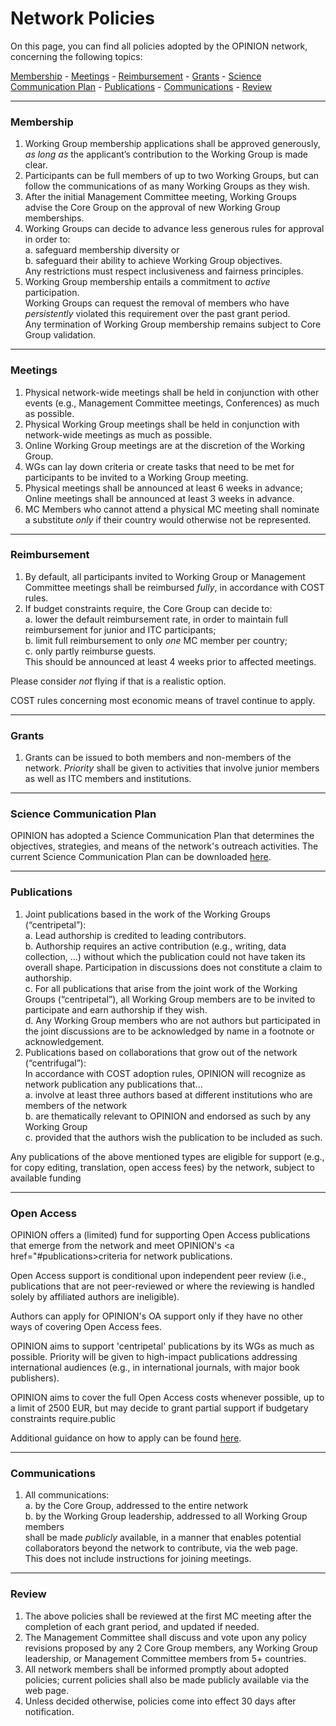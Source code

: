 # Network Policies

On this page, you can find all policies adopted by the OPINION network, concerning the following topics:

[Membership](#membership) - [Meetings](#meetings) - [Reimbursement](#reimbursement) - [Grants](#grants) - [Science Communication Plan](#science-communication-plan) - [Publications](#publications) - [Communications](#communications) - [Review](#review)

- - -

### Membership

1. Working Group membership applications shall be approved generously, *as long as* the applicant’s contribution to the Working Group is made clear.
2. Participants can be full members of up to two Working Groups, but can follow the communications of as many Working Groups as they wish.
3. After the initial Management Committee meeting, Working Groups advise the Core Group on the approval of new Working Group memberships.
4. Working Groups can decide to advance less generous rules for approval in order to:\
   a. safeguard membership diversity or\
   b. safeguard their ability to achieve Working Group objectives.\
   Any restrictions must respect inclusiveness and fairness principles.
5. Working Group membership entails a commitment to *active* participation.\
   Working Groups can request the removal of members who have *persistently* violated this requirement over the past grant period.\
   Any termination of Working Group membership remains subject to Core Group validation.

- - -

### Meetings

1. Physical network-wide meetings shall be held in conjunction with other events (e.g., Management Committee meetings, Conferences) as much as possible.
2. Physical Working Group meetings shall be held in conjunction with network-wide meetings as much as possible.
3. Online Working Group meetings are at the discretion of the Working Group.
4. WGs can lay down criteria or create tasks that need to be met for participants to be invited to a Working Group meeting.
5. Physical meetings shall be announced at least 6 weeks in advance; Online meetings shall be announced at least 3 weeks in advance.
6. MC Members who cannot attend a physical MC meeting shall nominate a substitute *only* if their country would otherwise not be represented.

- - -

### Reimbursement

1. By default, all participants invited to Working Group or Management Committee meetings shall be reimbursed *fully*, in accordance with COST rules.
2. If budget constraints require, the Core Group can decide to:\
   a. lower the default reimbursement rate, in order to maintain full reimbursement for junior and ITC participants;\
   b. limit full reimbursement to only *one* MC member per country;\
   c. only partly reimburse guests.\
   This should be announced at least 4 weeks prior to affected meetings.

Please consider *not* flying if that is a realistic option.

COST rules concerning most economic means of travel continue to apply.

- - -

### Grants

1. Grants can be issued to both members and non-members of the network. *Priority* shall be given to activities that involve junior members as well as ITC members and institutions.

- - -

### Science Communication Plan

OPINION has adopted a Science Communication Plan that determines the objectives, strategies, and means of the network's outreach activities. The current Science Communication Plan can be downloaded [here](https://www.opinion-network.eu/img/science-communication-plan-2023-07-21.pdf).

- - -

### Publications

1. Joint publications based in the work of the Working Groups (“centripetal”):\
   a. Lead authorship is credited to leading contributors.\
   b. Authorship requires an active contribution (e.g., writing, data collection, …) without which the publication could not have taken its overall shape. Participation in discussions does not constitute a claim to authorship.\
   c. For all publications that arise from the joint work of the Working Groups (“centripetal”), all Working Group members are to be invited to participate and earn authorship if they wish.\
   d. Any Working Group members who are not authors but participated in the joint discussions are to be acknowledged by name in a footnote or acknowledgement.
2. Publications based on collaborations that grow out of the network (“centrifugal”):\
   In accordance with COST adoption rules, OPINION will recognize as network publication any publications that…\
   a. involve at least three authors based at different institutions who are members of the network\
   b. are thematically relevant to OPINION and endorsed as such by any Working Group\
   c. provided that the authors wish the publication to be included as such.

Any publications of the above mentioned types are eligible for support (e.g., for copy editing, translation, open access fees) by the network, subject to available funding

- - -

### Open Access

OPINION offers a (limited) fund for supporting Open Access publications that emerge from the network and meet OPINION's <a href="#publications>criteria</a> for network publications.

Open Access support is conditional upon independent peer review (i.e., publications that are not peer-reviewed or where the reviewing is handled solely by affiliated authors are ineligible).

Authors can apply for OPINION's OA support only if they have no other ways of covering Open Access fees.

OPINION aims to support 'centripetal' publications by its WGs as much as possible. Priority will be given to high-impact publications addressing international audiences (e.g., in international journals, with major book publishers).

OPINION aims to cover the full Open Access costs whenever possible, up to a limit of 2500 EUR, but may decide to grant partial support if budgetary constraints require.public

Additional guidance on how to apply can be found <a href="https://www.opinion-network.eu/img/oa-policy.pdf" target="_blank">here</a>.

- - -

### Communications

1. All communications:\
   a. by the Core Group, addressed to the entire network\
   b. by the Working Group leadership, addressed to all Working Group members\
   shall be made *publicly* available, in a manner that enables potential collaborators beyond the network to contribute, via the web page.\
   This does not include instructions for joining meetings.

- - -

### Review

1. The above policies shall be reviewed at the first MC meeting after the completion of each grant period, and updated if needed.
2. The Management Committee shall discuss and vote upon any policy revisions proposed by any 2 Core Group members, any Working Group leadership, or Management Committee members from 5+ countries.
3. All network members shall be informed promptly about adopted policies; current policies shall also be made publicly available via the web page.
4. Unless decided otherwise, policies come into effect 30 days after notification.